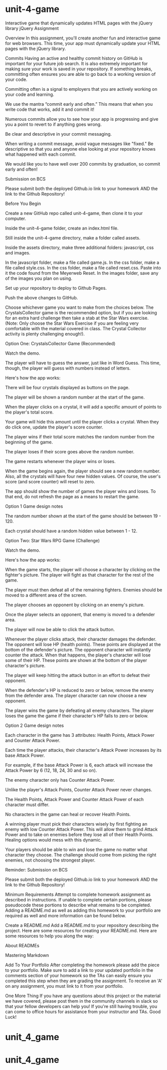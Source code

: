 # unit-4-game
Interactive game that dynamically updates HTML pages with the jQuery library
jQuery Assignment

Overview
In this assignment, you'll create another fun and interactive game for web browsers. This time, your app must dynamically update your HTML pages with the jQuery library.

Commits
Having an active and healthy commit history on GitHub is important for your future job search. It is also extremely important for making sure your work is saved in your repository. If something breaks, committing often ensures you are able to go back to a working version of your code.


Committing often is a signal to employers that you are actively working on your code and learning.


We use the mantra “commit early and often.”  This means that when you write code that works, add it and commit it!


Numerous commits allow you to see how your app is progressing and give you a point to revert to if anything goes wrong.




Be clear and descriptive in your commit messaging.

When writing a commit message, avoid vague messages like "fixed." Be descriptive so that you and anyone else looking at your repository knows what happened with each commit.



We would like you to have well over 200 commits by graduation, so commit early and often!



Submission on BCS

Please submit both the deployed Github.io link to your homework AND the link to the Github Repository!


Before You Begin


Create a new GitHub repo called unit-4-game, then clone it to your computer.


Inside the unit-4-game folder, create an index.html file.


Still inside the unit-4-game directory, make a folder called assets.

Inside the assets directory, make three additional folders: javascript, css and images.

In the javascript folder, make a file called game.js.
In the css folder, make a file called style.css.
In the css folder, make a file called reset.css. Paste into it the code found from the Meyerweb Reset.
In the images folder, save any of the images you plan on using.





Set up your repository to deploy to Github Pages.


Push the above changes to GitHub.


Choose whichever game you want to make from the choices below. The CrystalsCollector game is the recommended option, but if you are looking for an extra hard challenge then take a stab at the Star Wars exercise. (Note: Only choose the Star Wars Exercise if you are feeling very comfortable with the material covered in class. The Crystal Collector activity is plenty challenging enough!).



Option One: CrystalsCollector Game (Recommended)



Watch the demo.


The player will have to guess the answer, just like in Word Guess. This time, though, the player will guess with numbers instead of letters.


Here's how the app works:


There will be four crystals displayed as buttons on the page.


The player will be shown a random number at the start of the game.


When the player clicks on a crystal, it will add a specific amount of points to the player's total score.

Your game will hide this amount until the player clicks a crystal.
When they do click one, update the player's score counter.



The player wins if their total score matches the random number from the beginning of the game.


The player loses if their score goes above the random number.


The game restarts whenever the player wins or loses.

When the game begins again, the player should see a new random number. Also, all the crystals will have four new hidden values. Of course, the user's score (and score counter) will reset to zero.



The app should show the number of games the player wins and loses. To that end, do not refresh the page as a means to restart the game.





Option 1 Game design notes


The random number shown at the start of the game should be between 19 - 120.


Each crystal should have a random hidden value between 1 - 12.



Option Two: Star Wars RPG Game (Challenge)



Watch the demo.


Here's how the app works:


When the game starts, the player will choose a character by clicking on the fighter's picture. The player will fight as that character for the rest of the game.


The player must then defeat all of the remaining fighters. Enemies should be moved to a different area of the screen.


The player chooses an opponent by clicking on an enemy's picture.


Once the player selects an opponent, that enemy is moved to a defender area.


The player will now be able to click the attack button.

Whenever the player clicks attack, their character damages the defender. The opponent will lose HP (health points). These points are displayed at the bottom of the defender's picture.
The opponent character will instantly counter the attack. When that happens, the player's character will lose some of their HP. These points are shown at the bottom of the player character's picture.





The player will keep hitting the attack button in an effort to defeat their opponent.

When the defender's HP is reduced to zero or below, remove the enemy from the defender area. The player character can now choose a new opponent.



The player wins the game by defeating all enemy characters. The player loses the game the game if their character's HP falls to zero or below.



Option 2 Game design notes


Each character in the game has 3 attributes: Health Points, Attack Power and Counter Attack Power.


Each time the player attacks, their character's Attack Power increases by its base Attack Power.

For example, if the base Attack Power is 6, each attack will increase the Attack Power by 6 (12, 18, 24, 30 and so on).



The enemy character only has Counter Attack Power.

Unlike the player's Attack Points, Counter Attack Power never changes.



The Health Points, Attack Power and Counter Attack Power of each character must differ.


No characters in the game can heal or recover Health Points.

A winning player must pick their characters wisely by first fighting an enemy with low Counter Attack Power. This will allow them to grind Attack Power and to take on enemies before they lose all of their Health Points. Healing options would mess with this dynamic.



Your players should be able to win and lose the game no matter what character they choose. The challenge should come from picking the right enemies, not choosing the strongest player.



Reminder: Submission on BCS

Please submit both the deployed Github.io link to your homework AND the link to the Github Repository!



Minimum Requirements
Attempt to complete homework assignment as described in instructions. If unable to complete certain portions, please pseudocode these portions to describe what remains to be completed. Adding a README.md as well as adding this homework to your portfolio are required as well and more information can be found below.


Create a README.md
Add a README.md to your repository describing the project. Here are some resources for creating your README.md. Here are some resources to help you along the way:


About READMEs


Mastering Markdown




Add To Your Portfolio
After completing the homework please add the piece to your portfolio. Make sure to add a link to your updated portfolio in the comments section of your homework so the TAs can easily ensure you completed this step when they are grading the assignment. To receive an 'A' on any assignment, you must link to it from your portfolio.


One More Thing
If you have any questions about this project or the material we have covered, please post them in the community channels in slack so that your fellow developers can help you! If you're still having trouble, you can come to office hours for assistance from your instructor and TAs.
Good Luck!
# unit_4_game
# unit_4_game
